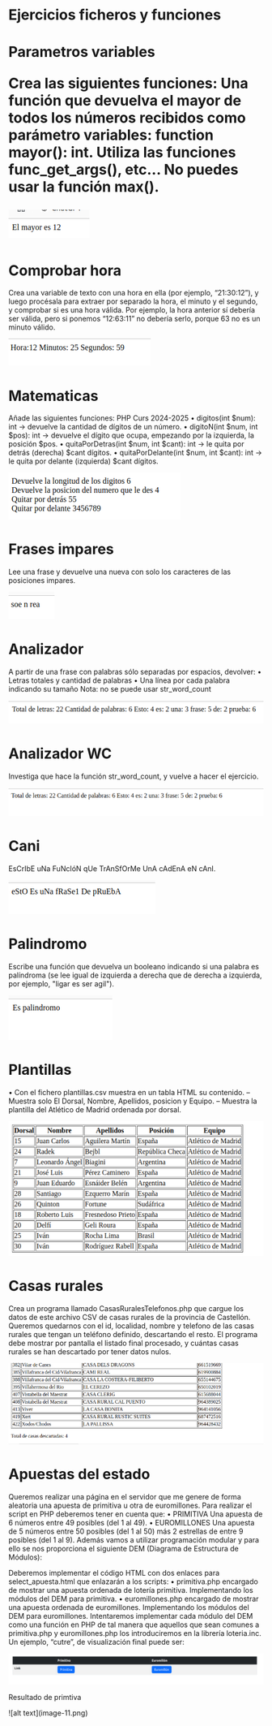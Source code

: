 <h1>Ejercicios ficheros y funciones</h1>

<h1>Parametros variables</p>

<p>
Crea las siguientes funciones:
Una función que devuelva el mayor de todos los números recibidos como parámetro variables:
function mayor(): int. Utiliza las funciones func_get_args(), etc... No puedes usar la función max().
</p>

![alt text](image.png)



<h1>Comprobar hora </h1>

<p>Crea una variable de texto con una hora en ella (por ejemplo, “21:30:12”), y luego procésala para extraer
por separado la hora, el minuto y el segundo, y comprobar si es una hora válida. Por ejemplo, la hora
anterior sí debería ser válida, pero si ponemos “12:63:11” no debería serlo, porque 63 no es un minuto
válido.</p>

![alt text](image-1.png)


<h1>Matematicas</h1>

<p>Añade las siguientes funciones:
PHP Curs 2024-2025
• digitos(int $num): int → devuelve la cantidad de dígitos de un número.
• digitoN(int $num, int $pos): int → devuelve el dígito que ocupa, empezando por la
izquierda, la posición $pos.
• quitaPorDetras(int $num, int $cant): int → le quita por detrás (derecha) $cant
dígitos.
• quitaPorDelante(int $num, int $cant): int → le quita por delante (izquierda) $cant
dígitos.</p>

![alt text](image-2.png)

<h1>Frases impares</h1>

<p>Lee una frase y devuelve una nueva con solo los caracteres de las posiciones impares.</p>

![alt text](image-3.png)

<h1>Analizador</h1>

<p>A partir de una frase con palabras sólo separadas por espacios, devolver:
• Letras totales y cantidad de palabras
• Una línea por cada palabra indicando su tamaño
Nota: no se puede usar str_word_count</p>

![alt text](image-4.png)

<h1>Analizador WC</h1>

<p>Investiga que hace la función str_word_count, y vuelve a hacer el ejercicio.</p>

![alt text](image-5.png)


<h1>Cani</h1>

<p>EsCrIbE uNa FuNcIóN qUe TrAnSfOrMe UnA cAdEnA eN cAnI.</p>

![alt text](image-6.png)


<h1>Palindromo</h1>

<p>Escribe una función que devuelva un booleano indicando si una palabra es palíndroma (se lee igual de
izquierda a derecha que de derecha a izquierda, por ejemplo, "ligar es ser agil").</p>

![alt text](image-7.png)



<h1>Plantillas</h1>

<p>• Con el fichero plantillas.csv muestra en un tabla HTML su contenido.
– Muestra solo El Dorsal, Nombre, Apellidos, posicion y Equipo.
– Muestra la plantilla del Atlético de Madrid ordenada por dorsal.</p>

![alt text](image-8.png)

<h1>Casas rurales</h1>

<p>Crea un programa llamado CasasRuralesTelefonos.php que cargue los datos de este archivo CSV
de casas rurales de la provincia de Castellón. Queremos quedarnos con el id, localidad, nombre y
telefono de las casas rurales que tengan un teléfono definido, descartando el resto. El programa debe
mostrar por pantalla el listado final procesado, y cuántas casas rurales se han descartado por tener
datos nulos.</p>

![alt text](image-9.png)


<h1>Apuestas del estado</h1>

<p>Queremos realizar una página en el servidor que me genere de forma aleatoria una apuesta de primitiva
u otra de euromillones. Para realizar el script en PHP deberemos tener en cuenta que:
• PRIMITIVA Una apuesta de 6 números entre 49 posibles (del 1 al 49).
• EUROMILLONES Una apuesta de 5 números entre 50 posibles (del 1 al 50) más 2 estrellas de entre
9 posibles (del 1 al 9).
Además vamos a utilizar programación modular y para ello se nos proporciona el siguiente DEM
(Diagrama de Estructura de Módulos):

Deberemos implementar el código HTML con dos enlaces para select_apuesta.html que enlazarán
a los scripts:
• primitiva.php encargado de mostrar una apuesta ordenada de lotería primitiva.
Implementando los módulos del DEM para primitiva.
• euromillones.php encargado de mostrar una apuesta ordenada de euromillones.
Implementando los módulos del DEM para euromillones.
Intentaremos implementar cada módulo del DEM como una función en PHP de tal manera que aquellos
que sean comunes a primitiva.php y euromillones.php los introduciremos en la librería loteria.inc.
Un ejemplo, “cutre”, de visualización final puede ser:</p>

![alt text](image-10.png)
<p>Resultado de primtiva</p>
![alt text](image-11.png)